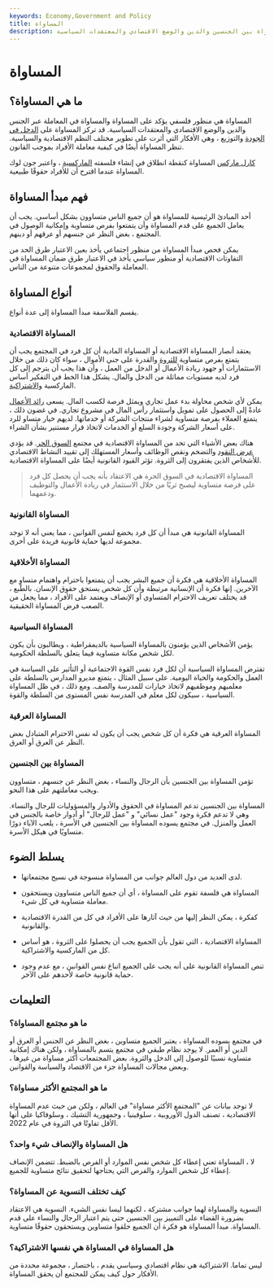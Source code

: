 ```yaml
---
keywords: Economy,Government and Policy
title: المساواة
description: المساواة هي منظور فلسفي يؤكد على المساواة بين الجنسين والدين والوضع الاقتصادي والمعتقدات السياسية.
---
```


# المساواة
## ما هي المساواة؟

المساواة هي منظور فلسفي يؤكد على المساواة والمساواة في المعاملة عبر الجنس والدين والوضع الاقتصادي والمعتقدات السياسية. قد تركز المساواة على [الدخل في](/income-inequality) [الجودة](/income-inequality) والتوزيع ، وهي الأفكار التي أثرت على تطوير مختلف النظم الاقتصادية والسياسية. تنظر المساواة أيضًا في كيفية معاملة الأفراد بموجب القانون.

[كارل ماركس](/karl-marx) المساواة كنقطة انطلاق في إنشاء فلسفته [الماركسية](/marxism) ، واعتبر جون لوك المساواة عندما اقترح أن للأفراد حقوقًا طبيعية.

## فهم مبدأ المساواة

أحد المبادئ الرئيسية للمساواة هو أن جميع الناس متساوون بشكل أساسي. يجب أن يعامل الجميع على قدم المساواة وأن يتمتعوا بفرص متساوية وإمكانية الوصول في المجتمع ، بغض النظر عن جنسهم أو عرقهم أو دينهم.

يمكن فحص مبدأ المساواة من منظور اجتماعي يأخذ بعين الاعتبار طرق الحد من التفاوتات الاقتصادية أو منظور سياسي يأخذ في الاعتبار طرق ضمان المساواة في المعاملة والحقوق لمجموعات متنوعة من الناس.

## أنواع المساواة

يقسم الفلاسفة مبدأ المساواة إلى عدة أنواع.

### المساواة الاقتصادية

يعتقد أنصار المساواة الاقتصادية أو المساواة المادية أن كل فرد في المجتمع يجب أن يتمتع بفرص متساوية [للثروة](/wealth) والقدرة على جني الأموال ، سواء كان ذلك من خلال الاستثمارات أو جهود ريادة الأعمال أو الدخل من العمل ، وأن هذا يجب أن يترجم إلى كل فرد لديه مستويات مماثلة من الدخل والمال. يشكل هذا الخط في التفكير أساس الماركسية [والاشتراكية](/socialism).

يمكن لأي شخص محاولة بدء عمل تجاري ويمثل فرصة لكسب المال. يسعى [رائد الأعمال](/entrepreneur) عادةً إلى الحصول على تمويل واستثمار رأس المال في مشروع تجاري. في غضون ذلك ، يتمتع العملاء بفرصة متساوية لشراء منتجات الشركة أو خدماتها. لديهم خيار متساو للرد على أسعار الشركة وجودة السلع أو الخدمات لاتخاذ قرار مستنير بشأن الشراء.

هناك بعض الأشياء التي تحد من المساواة الاقتصادية في مجتمع [السوق الحر](/freemarket). قد يؤدي [عرض النقود](/moneysupply) والتضخم ونقص الوظائف وأسعار المستهلك إلى تقييد النشاط الاقتصادي للأشخاص الذين يفتقرون إلى الثروة. تؤثر القيود القانونية أيضًا على المساواة الاقتصادية.

> المساواة الاقتصادية في السوق الحرة هي الاعتقاد بأنه يجب أن يحصل كل فرد على فرصة متساوية ليصبح ثريًا من خلال الاستثمار في ريادة الأعمال والتوظيف ودعمهما.

>

### المساواة القانونية

المساواة القانونية هي مبدأ أن كل فرد يخضع لنفس القوانين ، مما يعني أنه لا توجد مجموعة لديها حماية قانونية فريدة على أخرى.

### المساواة الأخلاقية

المساواة الأخلاقية هي فكرة أن جميع البشر يجب أن يتمتعوا باحترام واهتمام متساوٍ مع الآخرين. إنها فكرة أن الإنسانية مرتبطة وأن كل شخص يستحق حقوق الإنسان. بالطبع ، قد يختلف تعريف الاحترام المتساوي أو الإنصاف ويعتمد على الأفراد ، مما يجعل من الصعب فرض المساواة الحقيقية.

### المساواة السياسية

يؤمن الأشخاص الذين يؤمنون بالمساواة السياسية بالديمقراطية ، ويطالبون بأن يكون لكل شخص مكانة متساوية فيما يتعلق بالسلطة الحكومية.

تفترض المساواة السياسية أن لكل فرد نفس القوة الاجتماعية أو التأثير على السياسة في العمل والحكومة والحياة اليومية. على سبيل المثال ، يتمتع مديرو المدارس بالسلطة على معلميهم وموظفيهم لاتخاذ خيارات للمدرسة والصف. ومع ذلك ، في ظل المساواة السياسية ، سيكون لكل معلم في المدرسة نفس المستوى من السلطة والقوة.

### المساواة العرقية

المساواة العرقية هي فكرة أن كل شخص يجب أن يكون له نفس الاحترام المتبادل بغض النظر عن العرق أو العرق.

### المساواة بين الجنسين

تؤمن المساواة بين الجنسين بأن الرجال والنساء ، بغض النظر عن جنسهم ، متساوون ويجب معاملتهم على هذا النحو.

المساواة بين الجنسين تدعم المساواة في الحقوق والأدوار والمسؤوليات للرجال والنساء. وهي لا تدعم فكرة وجود "عمل نسائي" و "عمل للرجال" أو أدوار خاصة بالجنس في العمل والمنزل. في مجتمع يسوده المساواة بين الجنسين في الأسرة ، يلعب الآباء دورًا متساويًا في هيكل الأسرة.

## يسلط الضوء

- لدى العديد من دول العالم جوانب من المساواة منسوجة في نسيج مجتمعاتها.

- المساواة هي فلسفة تقوم على المساواة ، أي أن جميع الناس متساوون ويستحقون معاملة متساوية في كل شيء.

- كفكرة ، يمكن النظر إليها من حيث آثارها على الأفراد في كل من القدرة الاقتصادية والقانونية.

- المساواة الاقتصادية ، التي تقول بأن الجميع يجب أن يحصلوا على الثروة ، هو أساس كل من الماركسية والاشتراكية.

- تنص المساواة القانونية على أنه يجب على الجميع اتباع نفس القوانين ، مع عدم وجود حماية قانونية خاصة لأحدهم على الآخر.

## التعليمات

### ما هو مجتمع المساواة؟

في مجتمع يسوده المساواة ، يعتبر الجميع متساوين ، بغض النظر عن الجنس أو العرق أو الدين أو العمر. لا يوجد نظام طبقي في مجتمع يتسم بالمساواة ، ولكن هناك إمكانية متساوية نسبيًا للوصول إلى الدخل والثروة. بعض المجتمعات أكثر مساواة من غيرها ، وبعض مجالات المساواة جزء من الاقتصاد والسياسة والقوانين.

### ما هو المجتمع الأكثر مساواة؟

لا توجد بيانات عن "المجتمع الأكثر مساواة" في العالم ، ولكن من حيث عدم المساواة الاقتصادية ، تصنف الدول الأوروبية ، سلوفينيا ، وجمهورية التشيك ، وسلوفاكيا على أنها الأقل تفاوتًا في الثروة في عام 2022.

### هل المساواة والإنصاف شيء واحد؟

لا ، المساواة تعني إعطاء كل شخص نفس الموارد أو الفرص بالضبط. تتضمن الإنصاف إعطاء كل شخص الموارد والفرص التي يحتاجها لتحقيق نتائج متساوية للجميع.

### كيف تختلف النسوية عن المساواة؟

النسوية والمساواة لهما جوانب مشتركة ، لكنهما ليسا نفس الشيء. النسوية هي الاعتقاد بضرورة القضاء على التمييز بين الجنسين حتى يتم اعتبار الرجال والنساء على قدم المساواة. مبدأ المساواة هو فكرة أن الجميع خلقوا متساوين ويستحقون حقوقًا متساوية.

### هل المساواة في المساواة هي نفسها الاشتراكية؟

ليس تماما. الاشتراكية هي نظام اقتصادي وسياسي يقدم ، باختصار ، مجموعة محددة من الأفكار حول كيف يمكن للمجتمع أن يحقق المساواة.

